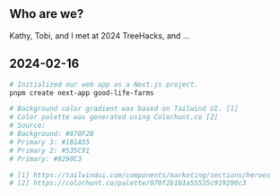 <br>
<br>

## Who are we?

Kathy, Tobi, and I met at 2024 TreeHacks, and ...

## 2024-02-16

```bash
# Initialized our web app as a Next.js project.
pnpm create next-app good-life-farms

# Background color gradient was based on Tailwind UI. [1]
# Color palette was generated using Colorhunt.co [2]
# Source:
# Background: #070F2B
# Primary 3: #1B1A55
# Primary 2: #535C91
# Primary: #9290C3

# [1] https://tailwindui.com/components/marketing/sections/heroes
# [2] https://colorhunt.co/palette/070f2b1b1a55535c919290c3
```

<br>

